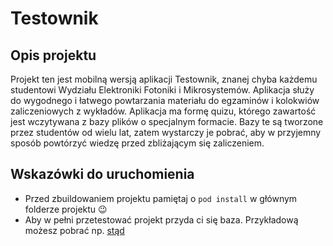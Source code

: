 # Testownik

## Opis projektu
Projekt ten jest mobilną wersją aplikacji Testownik, znanej chyba każdemu studentowi Wydziału Elektroniki Fotoniki i Mikrosystemów. 
Aplikacja służy do wygodnego i łatwego powtarzania materiału do egzaminów i kolokwiów zaliczeniowych z wykładów. Aplikacja ma formę quizu, którego
zawartość jest wczytywana z bazy plików o specjalnym formacie. Bazy te są tworzone przez studentów od wielu lat, zatem wystarczy je pobrać, aby w przyjemny sposób 
powtórzyć wiedzę przed zbliżającym się zaliczeniem. 

## Wskazówki do uruchomienia
- Przed zbuildowaniem projektu pamiętaj o `pod install` w głównym folderze projektu 😉
- Aby w pełni przetestować projekt przyda ci się baza. Przykładową możesz pobrać np. [stąd](https://github.com/mszleszk/baza) 
